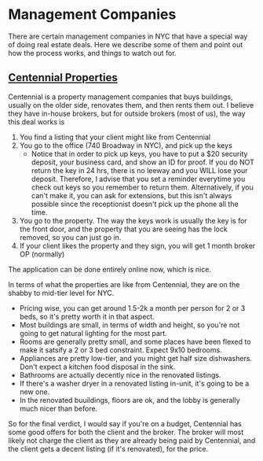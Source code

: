 # Management Companies

There are certain management companies in NYC that have a special way of doing real estate deals. Here we describe some of them and point out how the process works, and things to watch out for.

## [Centennial Properties](https://www.centpropny.com/)

Centennial is a property management companies that buys buildings, usually on the older side, renovates them, and then rents them out. 
I believe they have in-house brokers, but for outside brokers (most of us), the way this deal works is 

1. You find a listing that your client might like from Centennial
2. You go to the office (740 Broadway in NYC), and pick up the keys
    - Notice that in order to pick up keys, you have to put a $20 security deposit, your business card, and show an ID for proof. If you do NOT return the key in 24 hrs, there is no leeway and you WILL lose your deposit. Therefore, I advise that you set a reminder everytime you check out keys so you remember to return them. Alternatively, if you can't make it, you can ask for extensions, but this isn't always possible since the receptionist doesn't pick up the phone all the time.
3. You go to the property. The way the keys work is usually the key is for the front door, and the property that you are seeing has the lock removed, so you can just go in.
4. If your client likes the property and they sign, you will get 1 month broker OP (normally)

The application can be done entirely online now, which is nice.

In terms of what the properties are like from Centennial, they are on the shabby to mid-tier level for NYC. 
- Pricing wise, you can get around 1.5-2k a month per person for 2 or 3 beds, so it's pretty worth it in that aspect. 
- Most buildings are small, in terms of width and height, so you're not going to get natural lighting for the most part.
- Rooms are generally pretty small, and some places have been flexed to make it satsify a 2 or 3 bed constraint. Expect 9x10 bedrooms.
- Appliances are pretty low-tier, and you might get half size dishwashers. Don't expect a kitchen food disposal in the sink.
- Bathrooms are actually decently nice in the renovated listings.
- If there's a washer dryer in a renovated listing in-unit, it's going to be a new one.
- In the renovated buuildings, floors are ok, and the lobby is generally much nicer than before.

So for the final verdict, I would say if you're on a budget, Centennial has some good offers for both the client and the broker. The broker will most likely not charge the client as they are already being paid by Centennial, and the client gets a decent listing (if it's renovated), for the price. 
